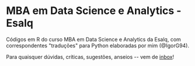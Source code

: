 # MBA em Data Science e Analytics - Esalq

Códigos em R do curso MBA em Data Science e Analytics da Esalq, com correspondentes "traduções" para Python elaboradas por mim (@IgorG94).

Para quaisquer dúvidas, críticas, sugestões, anseios -- vem de [in](https://www.linkedin.com/in/igor-goldstein/)[box](https://twitter.com/igorgoldstein94)!
